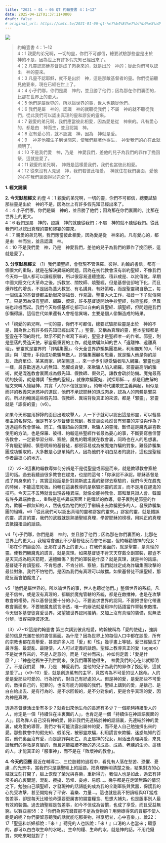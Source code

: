 ```yaml
---
title: "2021 – 01 – 06 QT 約翰壹書 4：1~12"
date: 2025-04-12T01:37:11+0800
draft: false
# original_url: https://cmtc.tw/2021-01-06-qt-%e7%b4%84%e7%bf%b0%e5%a3%b9%e6%9b%b8-4%ef%bc%9a112
---
```


![](/images/qt.jpg)
> 約翰壹書 4：1\~12  
> 4：1 親愛的弟兄啊，一切的靈，你們不可都信，總要試驗那些靈是出於　神的不是，因為世上有許多假先知已經出來了。  
> 4：2 凡靈認耶穌基督是成了肉身來的，就是出於　神的；從此你們可以認出　神的靈來。  
> 4：3 凡靈不認耶穌，就不是出於　神，這是那敵基督者的靈。你們從前聽見他要來，現在已經在世上了。  
> 4：4 小子們哪，你們是屬　神的，並且勝了他們；因為那在你們裏面的，比那在世界上的更大。  
> 4：5 他們是屬世界的，所以論世界的事，世人也聽從他們。  
> 4：6 我們是屬　神的，認識　神的就聽從我們；不屬　神的就不聽從我們。從此我們可以認出真理的靈和謬妄的靈來。  
> 4：7 親愛的弟兄啊，我們應當彼此相愛，因為愛是從　神來的。凡有愛心的，都是由　神而生，並且認識　神。  
> 4：8 沒有愛心的，就不認識　神，因為　神就是愛。  
> 4：9 　神差他獨生子到世間來，使我們藉著他得生，　神愛我們的心在此就顯明了。  
> 4：10 不是我們愛　神，乃是　神愛我們，差他的兒子為我們的罪作了挽回祭，這就是愛了。  
> 4：11 親愛的弟兄啊，　神既是這樣愛我們，我們也當彼此相愛。  
> 4：12 從來沒有人見過　神，我們若彼此相愛，　神就住在我們裏面，愛他的心在我們裏面得以完全了。

**1. 經文誦讀**

**2.  今天默想經文**
約壹 4：1 親愛的弟兄啊，一切的靈，你們不可都信，總要試驗那些靈是出於　神的不是，因為世上有許多假先知已經出來了。  
4：4 小子們哪，你們是屬　神的，並且勝了他們；因為那在你們裏面的，比那在世界上的更大。  
4：6 我們是屬　神的，認識　神的就聽從我們；不屬　神的就不聽從我們。從此我們可以認出真理的靈和謬妄的靈來。  
4：7 親愛的弟兄啊，我們應當彼此相愛，因為愛是從　神來的。凡有愛心的，都是由　神而生，並且認識　神。  
4：10 不是我們愛　神，乃是　神愛我們，差他的兒子為我們的罪作了挽回祭，這就是愛了。

**3. 分享默想經文**
（1）我們讀聖經，會發現不管保羅、彼得、約翰的書信，都有一個很大的重點，就是在解決異端的問題。因為在初代教會沒有新約聖經，不像我們今天每一個人都可以讀經察驗，所以很容易道聽塗說、積非成是、以訛傳訛。早期中國大陸文化大革命之後，拆教堂、關牧師、燒聖經，但是基督徒卻地下化，而且爆炸性的增長，不是因為蓋大教堂、有名講員、有好策略，而是聖靈親自動工，每一個信主的基督徒都主動起來傳福音、作見證，聖靈大大工作，福音一下子就傳開了。只是因為沒有聖經、網路、資源，許多基督徒開始手抄聖經，強背聖經，但異端也趁機而起。我們今天每個基督徒都可以自由的買聖經、讀聖經，但問題是我們卻懶得讀。這個世代如果還有人會相信異端，主要是個人偷懶造成的結果。

v1「親愛的弟兄啊，一切的靈，你們不可都信，總要試驗那些靈是出於　神的不是，因為世上有許多假先知已經出來了。」聖靈，又稱為真理的靈，整本聖經都是聖靈在不同的時代，默示不同作者寫下來的，聖靈才是聖經唯一的作者。邪靈，則是墮落的受造天使，邪靈最重要的工作，就是欺騙無知的世人「遠離神、遠離真理」。邪靈就是靈界的「詐騙集團」，今天全世界詐騙集團猖厥，利用無知的人「利誘」與「威脅」手段成功欺騙無數人。詐騙集團顧名思義，就是騙人他是你的朋友、政府單位、某某商家、綁架黑道…，來一步步引導受騙者陷入網羅。邪靈也是一樣，最喜歡透過人的無知、恐懼或貪婪，來欺騙人陷入網羅。邪靈最高明的騙術，就是混進教會裏面成為假先知、假教師、假弟兄，讓教會疏於防備。魔鬼最高明的技倆，就是傳講「扭曲的聖經」，就像欺騙夏娃、試探耶穌…，都是用曲解的經文來叫人懷疑神，其實「人的不信就是罪」。約翰時代諾欺底主義興起，用似是而非的教義來迷惑神的選民，他們不承認耶穌的道成肉身，認為人的肉體是邪惡的。所以約翰說這些假先知、假教師、異端背後真正的來源，都是「邪靈」，邪靈就是「謬妄的靈」（v6）。

如果今天邪靈用猙獰的面目出現攻擊人，人一下子就可以認出這是邪靈，可以輕易奉主的名趕鬼。但是有多少基督徒會想到，教會裏面竟然會有邪靈的差役與作為？透過這些教會領袖、同工，傳講扭曲的真理，欺騙人的靈魂，難怪這是魔鬼最喜歡使用的方法，也是保羅、彼得、約翰這些聖經作者最為憂心的事，不斷要寫書信警告教會，一定要學習分辨、察驗，魔鬼的戰場就在教會裏，同時也在人的思想裏。不肯殷勤讀經、慎思明辨的基督徒，都很容易成為被魔鬼詐騙的對象。難怪詐騙集團成功騙取的，大多數是心思單純的人，因為他們不明白惡者的詭計，這也是聖經作者最擔心的地方。

（2）v2\~3這裏約翰教導如何分辨是不是從聖靈或邪靈而來，就是教導教會察驗這句話。過去我聽過很多教會在趕鬼，也是問這句：「你承認不承認，耶穌基督是成了肉身來的？」其實這段話是針對諾斯底主義的錯謬去察驗的，我們今天在趕鬼的時候，不能這麼死板。約翰在這裏教導的是察驗邪靈的謊言，而不是用在趕鬼的技巧。今天三不五時就會出現各種異端，就像全能神教會、耶和華見證人會、韓國有許多異端教會…，重點是這些異端表面上是錯誤的教導，骨子裏則是邪靈的作為，欺騙一群無知的人，然後成為牠們的打手繼續出去欺騙更多的人，發展詐騙集團的組織。v6「從此我們可以認出真理的靈和謬妄的靈來。」謬妄的靈，就是錯誤的靈、謊言的靈，我們的武器就是熟讀聖經真理，學習耶穌的榜樣，用純正的真理去抵擋扭曲的話語。

v4「小子們哪，你們是屬　神的，並且勝了他們；因為那在你們裏面的，比那在世界上的更大。」我經常會遇到不少基督徒反而會怕邪靈，但約翰勸勉神的兒女：「那在你們裏面的，比那在世界上的更大。」在我們裏面的，就是聖靈，是真理的靈。使我們勝魔鬼的謊言，就是真理。如果基督徒不肯天天穿戴全副軍裝，那豈不是天天成為砲灰箭靶，遍體鱗傷？我們的軍裝是什麼？就是真理，就是神的話語。基督徒不肯讀聖經、不肯思想、不肯分辨、察驗，我們就註定成為詐騙集團攻擊的最佳對象。我們不怕牠們，是因為我們有真理可以敵擋。如果基督徒不讀聖經，那麼反而會怕魔鬼了。

v5「他們是屬世界的，所以論世界的事，世人也聽從他們。」整個世界的系統，凡是不信神，或是沒有真理的，都屬於魔鬼管轄的系統，都是在敵擋神，也是在攻擊教會的權勢。所以基督徒要十分的小心，不要追求世界的認同，不要把世俗化帶進教會裏面來，不要被魔鬼謊言滲透，唯一的辦法就是用神的話語當作軍裝來敵擋。今天很多基督徒貪愛世界，渴望被世界認同接納，又加上沒有真理的裝備，就無法分辨，很容易隨波逐流。

（3）v7\~12這是約翰壹書 第三次講到彼此相愛，約翰被稱為「愛的使徒」，強調愛的信息充滿在他的書信裏面。為什麼？因為世界上的每個人口中都在談愛，所有的宗教也都在高舉愛，甚至許多人把「愛」和「性」幾乎畫上等號。愛已經變成了最浮濫、最混亂、最隨便，人人可以定義的話題。聖經上教導真正的愛（agape）不是從世界來的，不是人定意的，而是「從神而來」。神如何定義：「愛是什麼？」：「神差他獨生子到世間來，使我們藉著他得生，　神愛我們的心在此就顯明了。不是我們愛　神，乃是　神愛我們，差他的兒子為我們的罪作了挽回祭，這就是愛了。」（v9\~10）愛，就是創造萬有的主宰，竟然肯為不可愛的世人捨命。人的愛是愛那些可愛的、行為好的，對自己有好處的人。但是神的愛，是愛那些不可愛的，敵擋自己的，犯罪的，也沒有能力回報的我們。聖經上講到的愛，是捨己、是白白給出去、是有行為的、是不求回報的，是不分對象的，更是合乎真理的愛，因為神是真理。

透過基督徒活出愛有多少？就看出來他生命的長進有多少？一個能夠持續愛人的人，肯定是一個「持續住在主裏面的人」，也肯定是一個「持續住在神話語裏面的人」。因為靠人自己沒有神的愛，除非我們先連結於神的話語裏，先連結於神的愛裏，成為愛的導管，我們才有可能流露出屬神的愛，而不是人自己勉強擠出來的愛。那些教會中的假先知、假弟兄，被邪靈欺騙，利用謊言來欺騙、迷惑無知的百姓，他們裏面沒有愛，而是詭詐與死亡。真正屬神的兒女，用活出真理與愛，來見證我們的得救是真實的，而且還能繼續不斷的追求成長、成熟、老練的生命。這樣的人，才能真正的「服事神」，而不是在「敗壞神的教會」。

**4. 今天的回應**
最近在輔導二、三位肢體的過程中，看見有人落在愁苦、恐懼、憂慮…的光景中。當我們只是講聖經上的話語，把真理解明清楚之後，結果對方的心結就立刻打開了，臉上恢復了榮光與喜樂，重新得力。我個人也是如此，過去有非常多的心裏問題，混亂、攪擾、恐懼、憂慮、易怒…。幾乎都是在走頭無路的情況之下，勉強自己讀聖經，才發現神的話語能夠成為我的全副軍裝與武器，保護我的心免受攻擊，甚至開始有了平安、喜樂、力量…。這也就是我不把讀經與QT當成苦差事，卻是每天比維他命還要更厲害的屬靈糧食、思想大補丸，也是服事別人最有效的裝備。過去讀聖經是苦差事，如今不但成為習慣，也成了享受，而且受益無窮。以賽亞書55：2「你們為何花錢買那不足為食物的？用勞碌得來的買那不使人飽足的呢？你們要留意聽我的話就能吃那美物，得享肥甘，心中喜樂。」、啟22：17「聖靈和新婦都說：『來！』聽見的人也該說：『來！』口渴的人也當來；願意的，都可以白白取生命的水喝。」生命的糧、生命的水，就是神的話，不用花錢買，來吃來喝就對了！
